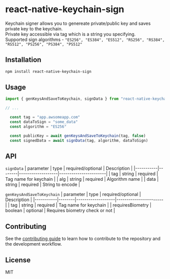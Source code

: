 # react-native-keychain-sign

Keychain signer allows you to genereate private/public key and saves private key to the keychain. <br />
Private key accessible via tag which is a string you specifying. <br />
Supported sign algorithms - `"ES256", "ES384", "ES512", "RS256", "RS384", "RS512", "PS256", "PS384", "PS512"`

## Installation

```sh
npm install react-native-keychain-sign
```

## Usage

```js
import { genKeysAndSaveToKeychain, signData } from "react-native-keychain-sign";

// ...

  const tag = "app.awsomeapp.com"
  const dataToSign = "some_data"
  const algorithm = "ES256"

  const publicKey = await genKeysAndSaveToKeychain(tag, false)
  const signedData = await signData(tag, algorithm, dataToSign)
```

## API

`signData`
| parameter | type   | required/optional | Description           |
|-----------|--------|-------------------|-----------------------|
| tag       | string | required          | Tag name for keychain |
| alg       | string | required          | Algorithm name        |
| data      | string | required          | String to encode      |

`genKeysAndSaveToKeychain`
| parameter | type   | required/optional | Description           |
|-----------|--------|-------------------|-----------------------|
| tag       | string | required          | Tag name for keychain |
| requiresBiometry       | boolean | optional          | Requires biometry check or not        |

## Contributing

See the [contributing guide](CONTRIBUTING.md) to learn how to contribute to the repository and the development workflow.

## License

MIT
